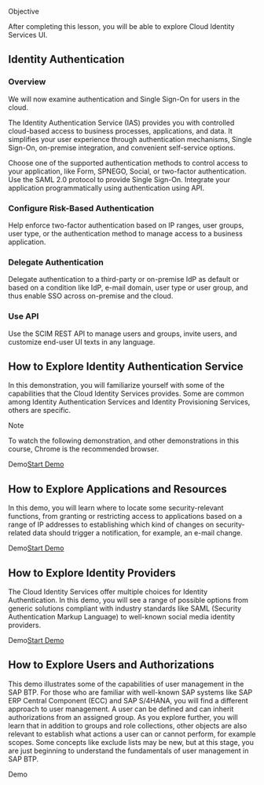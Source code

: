 Objective

After completing this lesson, you will be able to explore Cloud Identity Services UI.

## Identity Authentication

### Overview

We will now examine authentication and Single Sign-On for users in the cloud.

The Identity Authentication Service (IAS) provides you with controlled cloud-based access to business processes, applications, and data. It simplifies your user experience through authentication mechanisms, Single Sign-On, on-premise integration, and convenient self-service options.

Choose one of the supported authentication methods to control access to your application, like Form, SPNEGO, Social, or two-factor authentication. Use the SAML 2.0 protocol to provide Single Sign-On. Integrate your application programmatically using authentication using API.

### Configure Risk-Based Authentication

Help enforce two-factor authentication based on IP ranges, user groups, user type, or the authentication method to manage access to a business application.

### Delegate Authentication

Delegate authentication to a third-party or on-premise IdP as default or based on a condition like IdP, e-mail domain, user type or user group, and thus enable SSO across on-premise and the cloud.

### Use API

Use the SCIM REST API to manage users and groups, invite users, and customize end-user UI texts in any language.

## How to Explore Identity Authentication Service

In this demonstration, you will familiarize yourself with some of the capabilities that the Cloud Identity Services provides. Some are common among Identity Authentication Services and Identity Provisioning Services, others are specific.

Note

To watch the following demonstration, and other demonstrations in this course, Chrome is the recommended browser.

Demo[Start Demo](https://learnsap.enable-now.cloud.sap/pub/mmcp/index.html?show=project!PR_D9F24ABF2AC56EA6:demo)

## How to Explore Applications and Resources

In this demo, you will learn where to locate some security-relevant functions, from granting or restricting access to applications based on a range of IP addresses to establishing which kind of changes on security-related data should trigger a notification, for example, an e-mail change.

Demo[Start Demo](https://learnsap.enable-now.cloud.sap/pub/mmcp/index.html?show=project!PR_3D60EEDD9DD00C89:demo)

## How to Explore Identity Providers

The Cloud Identity Services offer multiple choices for Identity Authentication. In this demo, you will see a range of possible options from generic solutions compliant with industry standards like SAML (Security Authentication Markup Language) to well-known social media identity providers.

Demo[Start Demo](https://learnsap.enable-now.cloud.sap/pub/mmcp/index.html?show=project!PR_A2825BF2A12220BC:demo)

## How to Explore Users and Authorizations

This demo illustrates some of the capabilities of user management in the SAP BTP. For those who are familiar with well-known SAP systems like SAP ERP Central Component (ECC) and SAP S/4HANA, you will find a different approach to user management. A user can be defined and can inherit authorizations from an assigned group. As you explore further, you will learn that in addition to groups and role collections, other objects are also relevant to establish what actions a user can or cannot perform, for example scopes. Some concepts like exclude lists may be new, but at this stage, you are just beginning to understand the fundamentals of user management in SAP BTP.

Demo[  
](https://learnsap.enable-now.cloud.sap/pub/mmcp/index.html?show=project!PR_C56FC2443A5C8A81:demo)